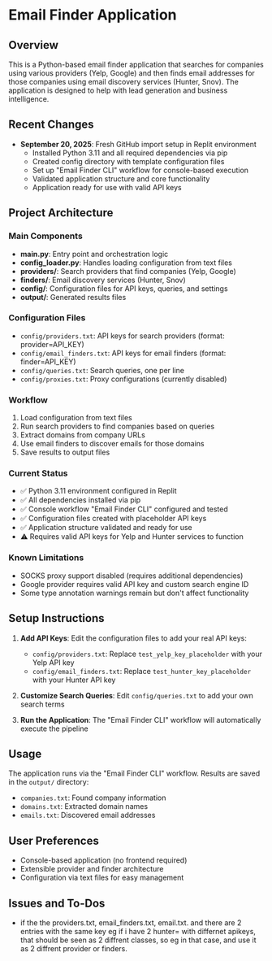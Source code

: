# Email Finder Application

## Overview
This is a Python-based email finder application that searches for companies using various providers (Yelp, Google) and then finds email addresses for those companies using email discovery services (Hunter, Snov). The application is designed to help with lead generation and business intelligence.

## Recent Changes
- **September 20, 2025**: Fresh GitHub import setup in Replit environment
  - Installed Python 3.11 and all required dependencies via pip
  - Created config directory with template configuration files
  - Set up "Email Finder CLI" workflow for console-based execution
  - Validated application structure and core functionality
  - Application ready for use with valid API keys

## Project Architecture

### Main Components
- **main.py**: Entry point and orchestration logic
- **config_loader.py**: Handles loading configuration from text files
- **providers/**: Search providers that find companies (Yelp, Google)
- **finders/**: Email discovery services (Hunter, Snov)
- **config/**: Configuration files for API keys, queries, and settings
- **output/**: Generated results files

### Configuration Files
- `config/providers.txt`: API keys for search providers (format: provider=API_KEY)
- `config/email_finders.txt`: API keys for email finders (format: finder=API_KEY)
- `config/queries.txt`: Search queries, one per line
- `config/proxies.txt`: Proxy configurations (currently disabled)

### Workflow
1. Load configuration from text files
2. Run search providers to find companies based on queries
3. Extract domains from company URLs
4. Use email finders to discover emails for those domains
5. Save results to output files

### Current Status
- ✅ Python 3.11 environment configured in Replit
- ✅ All dependencies installed via pip
- ✅ Console workflow "Email Finder CLI" configured and tested
- ✅ Configuration files created with placeholder API keys
- ✅ Application structure validated and ready for use
- ⚠️ Requires valid API keys for Yelp and Hunter services to function

### Known Limitations
- SOCKS proxy support disabled (requires additional dependencies)
- Google provider requires valid API key and custom search engine ID
- Some type annotation warnings remain but don't affect functionality

## Setup Instructions
1. **Add API Keys**: Edit the configuration files to add your real API keys:
   - `config/providers.txt`: Replace `test_yelp_key_placeholder` with your Yelp API key
   - `config/email_finders.txt`: Replace `test_hunter_key_placeholder` with your Hunter API key

2. **Customize Search Queries**: Edit `config/queries.txt` to add your own search terms

3. **Run the Application**: The "Email Finder CLI" workflow will automatically execute the pipeline

## Usage
The application runs via the "Email Finder CLI" workflow. Results are saved in the `output/` directory:
- `companies.txt`: Found company information
- `domains.txt`: Extracted domain names  
- `emails.txt`: Discovered email addresses

## User Preferences
- Console-based application (no frontend required)
- Extensible provider and finder architecture
- Configuration via text files for easy management


## Issues and To-Dos
- if the the providers.txt, email_finders.txt, email.txt. and there are 2 entries with the same key eg if i have 2 hunter= with differnet apikeys, that should be seen as 2 diffrent classes, so eg in that case, and use it as 2 diffrent provider or finders.
